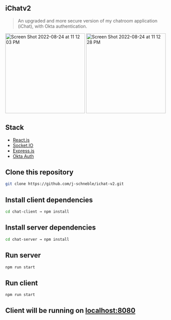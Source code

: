 ## iChatv2
>An upgraded and more secure version of my chatroom application (iChat), with Okta authentication.

<img width="250" alt="Screen Shot 2022-08-24 at 11 12 03 PM" src="https://user-images.githubusercontent.com/60337134/186567647-700cd71d-7956-4297-b29b-5654ec2af977.png"> <img width="250" alt="Screen Shot 2022-08-24 at 11 12 28 PM" src="https://user-images.githubusercontent.com/60337134/186567651-167d6b08-04f5-422c-be87-2c2de5d68834.png">

## Stack
- [React.js](https://reactjs.org/)
- [Socket.IO](https://socket.io/)
- [Express.js](https://expressjs.com/)
- [Okta Auth](https://www.okta.com/developers)

## Clone this repository
```bash
git clone https://github.com/j-schneble/ichat-v2.git
```
## Install client dependencies
```bash
cd chat-client → npm install
```
## Install server dependencies
```bash
cd chat-server → npm install
```
## Run server
```bash
npm run start
```
## Run client
```bash
npm run start
```
## Client will be running on [localhost:8080](http://localhost:8080)
